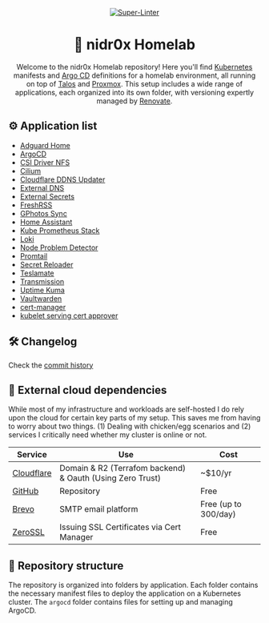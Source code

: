 <div align="center">

[![Super-Linter](https://github.com/nidr0x/k8s-gitops/actions/workflows/lint.yaml/badge.svg)](https://github.com/marketplace/actions/super-linter)

# 🏡 nidr0x Homelab

Welcome to the nidr0x Homelab repository! Here you'll find [Kubernetes](https://kubernetes.io/) manifests and [Argo CD](https://argoproj.github.io/cd/) definitions for a homelab environment, all running on top of [Talos](https://talos.dev) and [Proxmox](https://www.proxmox.com/en/). This setup includes a wide range of applications, each organized into its own folder, with versioning expertly managed by [Renovate](https://www.mend.io/renovate/).

</div>

## ⚙️ Application list

- [Adguard Home](https://github.com/AdguardTeam/AdGuardHome)
- [ArgoCD](https://github.com/argoproj/argo-cd)
- [CSI Driver NFS](https://github.com/kubernetes-csi/csi-driver-nfs)
- [Cilium](https://cilium.io/)
- [Cloudflare DDNS Updater](https://github.com/nidr0x/cloudflare-ddns-updater)
- [External DNS](https://github.com/kubernetes-sigs/external-dns)
- [External Secrets](https://github.com/external-secrets/external-secrets)
- [FreshRSS](https://github.com/FreshRSS/FreshRSS)
- [GPhotos Sync](https://github.com/gilesknap/gphotos-sync)
- [Home Assistant](https://github.com/home-assistant/docker)
- [Kube Prometheus Stack](https://github.com/prometheus-community/helm-charts/tree/main/charts/kube-prometheus-stack)
- [Loki](https://grafana.com/oss/loki/)
- [Node Problem Detector](https://github.com/kubernetes/node-problem-detector)
- [Promtail](https://grafana.com/docs/loki/latest/send-data/promtail/)
- [Secret Reloader](https://github.com/stakater/Reloader)
- [Teslamate](https://github.com/teslamate-org/teslamate)
- [Transmission](https://github.com/transmission/transmission)
- [Uptime Kuma](https://github.com/louislam/uptime-kuma)
- [Vaultwarden](https://github.com/dani-garcia/vaultwarden)
- [cert-manager](https://github.com/cert-manager/cert-manager)
- [kubelet serving cert approver](https://github.com/alex1989hu/kubelet-serving-cert-approver)

## 🛠️ Changelog

Check the [commit history](https://github.com/nidr0x/k8s-gitops/commits/master)

## 🔗 External cloud dependencies

While most of my infrastructure and workloads are self-hosted I do rely upon the cloud for certain key parts of my setup. This saves me from having to worry about two things. (1) Dealing with chicken/egg scenarios and (2) services I critically need whether my cluster is online or not.

| Service                                   | Use                                                       | Cost                 |
| ----------------------------------------- | --------------------------------------------------------- | -------------------- |
| [Cloudflare](https://www.cloudflare.com/) | Domain & R2 (Terrafom backend) & Oauth (Using Zero Trust) | ~$10/yr              |
| [GitHub](https://www.github.com/)         | Repository                                                | Free                 |
| [Brevo](https://www.brevo.com/)           | SMTP email platform                                       | Free (up to 300/day) |
| [ZeroSSL](https://www.zerossl.com/)       | Issuing SSL Certificates via Cert Manager                 | Free                 |

## 📁 Repository structure

The repository is organized into folders by application. Each folder contains the necessary manifest files to deploy the application on a Kubernetes cluster. The `argocd` folder contains files for setting up and managing ArgoCD.
